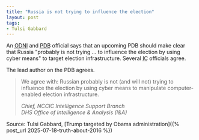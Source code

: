 ```yaml
---
title: "Russia is not trying to influence the election"
layout: post
tags:
- Tulsi Gabbard
---
```


An <abbr title="Office of the Director of National Intelligence">ODNI</abbr> and <abbr title="President's Daily Brief">PDB</abbr> official says that an upcoming PDB should make clear that Russia "probably is not trying ... to influence the election by using cyber means" to target election infrastructure. Several <abbr title="Intelligence Community">IC</abbr> officials agree.

The lead author on the PDB agrees.

> We agree with: Russian probably is not (and will not) trying to influence the election by using cyber means to manipulate computer-enabled election infrastructure.
>
> <cite>Chief, NCCIC Intelligence Support Branch<br>DHS Office of Intelligence & Analysis (I&A)</cite>

Source: Tulsi Gabbard, [Trump targeted by Obama administration]({% post_url 2025-07-18-truth-about-2016 %})
